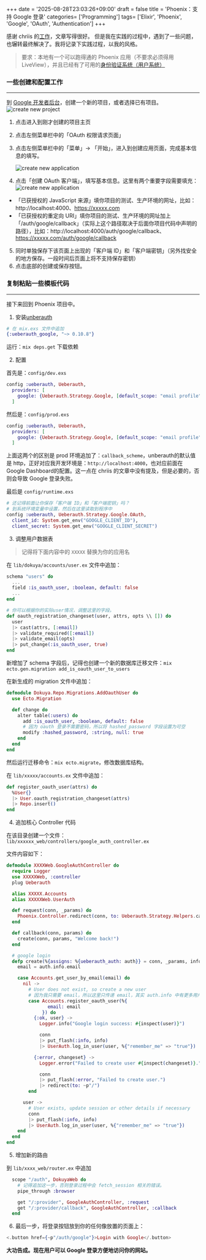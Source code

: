 +++
date = '2025-08-28T23:03:26+09:00'
draft = false
title = 'Phoenix：支持 Google 登录'
categories= ['Programming']
tags= ['Elixir', 'Phoenix', 'Google', 'OAuth', 'Authentication']
+++

感谢 chriis 的[工作](https://www.chriis.dev/opinion/implementing-google-authentication-in-a-liveview-application)，文章写得很好。
但是我在实践的过程中，遇到了一些问题，也辗转最终解决了。我将记录下实践过程，以我的风格。

> 要求：本地有一个可以跑得通的 Phoenix 应用（不要求必须得用LiveView），并且已经有了可用的[身份验证系统（用户系统）](https://hexdocs.pm/phoenix/1.8.0/mix_phx_gen_auth.html)

### 一些创建和配置工作

---

到 [Google 开发者后台](https://console.cloud.google.com/apis/dashboard)，创建一个新的项目，或者选择已有项目。
![create new project](/img/phoenix_google_auth/create_project.webp)

1. 点击进入到刚才创建的项目主页
2. 点击左侧菜单栏中的「OAuth 权限请求页面」
3. 点击左侧菜单栏中的「菜单」-> 「开始」，进入到创建应用页面，完成基本信息的填写。

   ![create new application](/img/phoenix_google_auth/create_application.webp)

4. 点击「创建 OAuth 客户端」，填写基本信息。这里有两个重要字段需要填充：
   ![create new application](/img/phoenix_google_auth/get_client_id.webp)

- 「已获授权的 JavaScript 来源」填你项目的测试、生产环境的网址，比如：http://localhost:4000、https://xxxxx.com
- 「已获授权的重定向 URI」填你项目的测试、生产环境的网址加上「/auth/google/callback」（实际上这个路径取决于后面你项目代码中声明的路径），比如：http://localhost:4000/auth/google/callback、https://xxxxx.com/auth/google/callback

5. 同时单独保存下该页面上出现的「客户端 ID」和「客户端密钥」（另外找安全的地方保存。一段时间后页面上将不支持保存密钥）
6. 点击底部的创建或保存按钮。

### 复制粘贴一些模板代码

---

接下来回到 Phoenix 项目中。

1. 安装[unberauth](https://github.com/ueberauth/ueberauth)

```elixir
# 在 mix.exs 文件中追加
{:ueberauth_google, "~> 0.10.8"}
```

运行：`mix deps.get` 下载依赖

2. 配置

首先是：`config/dev.exs`

```elixir
config :ueberauth, Ueberauth,
  providers: [
    google: {Ueberauth.Strategy.Google, [default_scope: "email profile"]}
  ]
```

然后是：`config/prod.exs`

```elixir
config :ueberauth, Ueberauth,
  providers: [
    google: {Ueberauth.Strategy.Google, [default_scope: "email profile", callback_scheme: "https"]}
  ]
```

上面这两个的区别是 prod 环境追加了：`callback_scheme`，unberauth的默认值是 http，正好对应我开发环境是：`http://localhost:4000`，也对应前面在Google Dashboard的配置。这一点在 chriis 的文章中没有提及，但是必要的，否则会导致 Google 登录失败。

最后是 `config/runtime.exs`

```elixir
# 还记得前面让你保存「客户端 ID」和「客户端密钥」吗？
# 到系统环境变量中设置，然后在这里读取到程序中
config :ueberauth, Ueberauth.Strategy.Google.OAuth,
  client_id: System.get_env("GOOGLE_CLIENT_ID"),
  client_secret: System.get_env("GOOGLE_CLIENT_SECRET")
```

3. 调整用户数据表

> 记得将下面内容中的 `XXXXX` 替换为你的应用名

在 `lib/dokuya/accounts/user.ex` 文件中追加：

```elixir
schema "users" do
  ...
  field :is_oauth_user, :boolean, default: false
  ...
end

# 你可以根据你的实际user情况，调整这里的字段。
def oauth_registration_changeset(user, attrs, opts \\ []) do
  user
  |> cast(attrs, [:email])
  |> validate_required([:email])
  |> validate_email(opts)
  |> put_change(:is_oauth_user, true)
end
```

新增加了 schema 字段后，记得也创建一个新的数据库迁移文件：`mix ecto.gen.migration add_is_oauth_user_to_users`

在新生成的 migration 文件中追加：

```elixir
defmodule Dokuya.Repo.Migrations.AddOauthUser do
  use Ecto.Migration

  def change do
    alter table(:users) do
      add :is_oauth_user, :boolean, default: false
      # 因为 oauth 登录不需要密码，所以将 hashed_password 字段设置为可空
      modify :hashed_password, :string, null: true
    end
  end
end
```

然后运行迁移命令：`mix ecto.migrate`，修改数据库结构。

在 `lib/xxxxx/accounts.ex` 文件中追加：

```elixir
def register_oauth_user(attrs) do
  %User{}
  |> User.oauth_registration_changeset(attrs)
  |> Repo.insert()
end
```

4. 追加核心 Controller 代码

在该目录创建一个文件：`lib/xxxxxx_web/controllers/google_auth_controller.ex`

文件内容如下：

```elixir
defmodule XXXXWeb.GoogleAuthController do
  require Logger
  use XXXXXWeb, :controller
  plug Ueberauth

  alias XXXXX.Accounts
  alias XXXXXWeb.UserAuth

  def request(conn, _params) do
    Phoenix.Controller.redirect(conn, to: Ueberauth.Strategy.Helpers.callback_url(conn))
  end

  def callback(conn, params) do
    create(conn, params, "Welcome back!")
  end

  # google login
  defp create(%{assigns: %{ueberauth_auth: auth}} = conn, _params, info) do
    email = auth.info.email

    case Accounts.get_user_by_email(email) do
      nil ->
        # User does not exist, so create a new user
        # 因为我只需要 email，所以这里只传递 email，其实 auth.info 中有更多用户相关的信息可以使用。
        case Accounts.register_oauth_user(%{
               email: email
             }) do
          {:ok, user} ->
            Logger.info("Google login success: #{inspect(user)}")

            conn
            |> put_flash(:info, info)
            |> UserAuth.log_in_user(user, %{"remember_me" => "true"})

          {:error, changeset} ->
            Logger.error("Failed to create user #{inspect(changeset)}.")

            conn
            |> put_flash(:error, "Failed to create user.")
            |> redirect(to: ~p"/")
        end

      user ->
        # User exists, update session or other details if necessary
        conn
        |> put_flash(:info, info)
        |> UserAuth.log_in_user(user, %{"remember_me" => "true"})
    end
  end
end
```

5. 增加新的路由

到 `lib/xxxx_web/router.ex` 中追加

```elixir
  scope "/auth", DokuyaWeb do
    # 记得追加这一步，否则登录过程中会 fetch_session 相关的错误。
    pipe_through :browser

    get "/:provider", GoogleAuthController, :request
    get "/:provider/callback", GoogleAuthController, :callback
  end
```

6. 最后一步，将登录按钮放到你的任何像放置的页面上：

```elixir
<.button href={~p"/auth/google"}>Login with Google</.button>
```

**大功告成。现在用户可以 Google 登录方便地访问你的网站。**
